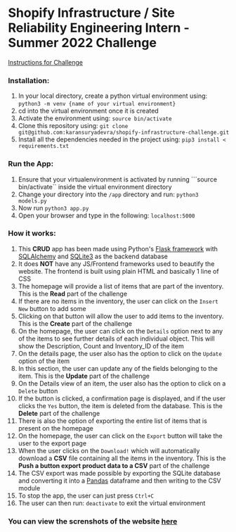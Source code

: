 # Shopify Infrastructure / Site Reliability Engineering Intern - Summer 2022 Challenge

[Instructions for Challenge](https://docs.google.com/document/d/1wir0XQuviR6p-uNEUPzsGvMFwqgMsY8sEjGUx74lNrg/edit)

### Installation:
1. In your local directory, create a python virtual environment using: ```python3 -m venv {name of your virtual environment}```
2. cd into the virtual environment once it is created
3. Activate the environment using: ```source bin/activate```
4. Clone this repository using: ```git clone git@github.com:karansuryadevra/shopify-infrastructure-challenge.git```
5. Install all the dependencies needed in the project using: ```pip3 install < requirements.txt```

### Run the App:
1. Ensure that your virtualenvironment is activated by running ```source bin/activate`` inside the virtual environment directory
2. Change your directory into the ```/app``` directory and run: ```python3 models.py```
3. Now run ```python3 app.py```
4. Open your browser and type in the following: ```localhost:5000```
   
### How it works:
1. This **CRUD** app has been made using Python's [Flask framework](https://flask.palletsprojects.com/en/2.0.x/) with [SQLAlchemy](https://www.sqlalchemy.org/) and [SQLite3](https://www.sqlite.org/index.html) as the backend database
2. It does **NOT** have any JS/Frontend frameworks used to beautify the website. The frontend is built using plain HTML and basically 1 line of CSS
3. The homepage will provide a list of items that are part of the inventory. This is the **Read** part of the challenge
4. If there are no items in the inventory, the user can click on the ```Insert New``` button to add some
5. Clicking on that button will allow the user to add items to the inventory. This is the **Create** part of the challenge
6. On the homepage, the user can click on the ```Details``` option next to any of the items to see further details of each individual object. This will show the Description, Count and Inventory_ID of the item
7. On the details page, the user also has the option to click on the ```Update``` option of the item
8. In this section, the user can update any of the fields belonging to the item. This is the **Update** part of the challenge
9. On the Details view of an item, the user also has the option to click on a ```Delete``` button
10. If the button is clicked, a confirmation page is displayed, and if the user clicks the ```Yes``` button, the item is deleted from the database. This is the **Delete** part of the challenge
11. There is also the option of exporting the entire list of items that is present on the homepage
12. On the homepage, the user can click on the ```Export``` button will take the user to the export page
13. When the user clicks on the ```Download!``` which will automatically download a **CSV** file containing all the items in the inventory. This is the **Push a button export product data to a CSV** part of the challenge
14. The CSV export was made possible by exporting the SQLite database and converting it into a [Pandas](https://pandas.pydata.org/) dataframe and then writing to the CSV module
15. To stop the app, the user can just press ```Ctrl+C```
16. The user can then run: ```deactivate``` to exit the virtual environment

### You can view the screnshots of the website [here](./screenshots)